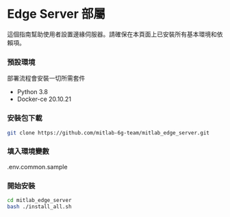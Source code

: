 # Edge Server 部屬
這個指南幫助使用者設置邊緣伺服器。請確保在本頁面上已安裝所有基本環境和依賴項。

### 預設環境
部署流程會安裝一切所需套件

- Python 3.8
- Docker-ce 20.10.21

### 安裝包下載
```bash
git clone https://github.com/mitlab-6g-team/mitlab_edge_server.git
```

### 填入環境變數
.env.common.sample 

### 開始安裝
```bash
cd mitlab_edge_server
bash ./install_all.sh
```